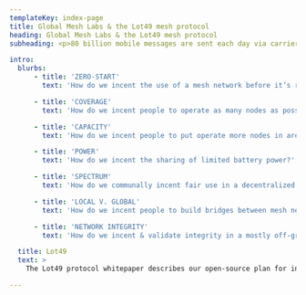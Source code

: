 ```yaml
---
templateKey: index-page
title: Global Mesh Labs & the Lot49 mesh protocol
heading: Global Mesh Labs & the Lot49 mesh protocol
subheading: <p>80 billion mobile messages are sent each day via carriers and ISPs. Mobile mesh networks offer an anti-fragile, decentralized alternative that can extend connectivity to places centralized networks can’t. </p><p>The first step to building out a peer-to-peer global messaging network is to optimize for successful message delivery.</p>

intro:
  blurbs:
      - title: 'ZERO-START'
        text: 'How do we incent the use of a mesh network before it’s reached critical mass to become generally useful at scale?'

      - title: 'COVERAGE'
        text: 'How do we incent people to operate as many nodes as possible?'

      - title: 'CAPACITY'
        text: 'How do we incent people to put operate more nodes in areas that need to handle higher volumes of traffic?'

      - title: 'POWER'
        text: 'How do we incent the sharing of limited battery power?'

      - title: 'SPECTRUM'
        text: 'How do we communally incent fair use in a decentralized system running on limited spectrum?'

      - title: 'LOCAL V. GLOBAL'
        text: 'How do we incent people to build bridges between mesh networks?'

      - title: 'NETWORK INTEGRITY'
        text: 'How do we incent & validate integrity in a mostly off-grid, entirely mobile mesh network?'

  title: Lot49
  text: >
    The Lot49 protocol whitepaper describes our open-source plan for including incentive payments along with data to encourage successful delivery by nodes in the network. In this way the protocol lets users pay each other, instead of a centralized ISP or mobile carrier, for providing essential communication services. The Lot49 protocol builds on technology developed for the Bitcoin Lightning Network to improve mesh network data delivery and drive bottom-up adoption by incentivizing people to provide coverage and capacity where and when it is needed.

---
```

